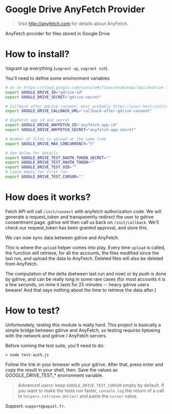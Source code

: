 # Google Drive AnyFetch Provider
> Visit http://anyfetch.com for details about AnyFetch.

AnyFetch provider for files stored in Google Drive

# How to install?
Vagrant up everything (`vagrant up`, `vagrant ssh`).

You'll need to define some environment variables

```bash
# Go to https://cloud.google.com/console#/flows/enableapi?apiid=drive to ask for app id and secret
export GOOGLE_DRIVE_ID="gdrive-id"
export GOOGLE_DRIVE_SECRET="gdrive-secret"

# Callback after gdrive consent, most probably https://your-host/init/callback
export GOOGLE_DRIVE_CALLBACK_URL="callback-after-gdrive-consent"

# AnyFetch app id and secret
export GOOGLE_DRIVE_ANYFETCH_ID="anyfetch-app-id"
export GOOGLE_DRIVE_ANYFETCH_SECRET="anyfetch-app-secret"

# Number of files to upload at the same time
export GOOGLE_DRIVE_MAX_CONCURRENCY="5"

# See below for details
export GOOGLE_DRIVE_TEST_OAUTH_TOKEN_SECRET=""
export GOOGLE_DRIVE_TEST_OAUTH_TOKEN=""
export GOOGLE_DRIVE_TEST_UID=""
# Leave empty for first run
export GOOGLE_DRIVE_TEST_CURSOR=""
```

# How does it works?
Fetch API will call `/init/connect` with anyfetch authorization code. We will generate a request_token and transparently redirect the user to gdrive consentment page.
gdrive will then call us back on `/init/callback`. We'll check our request_token has been granted approval, and store this.

We can now sync data between gdrive and AnyFetch.

This is where the `upload` helper comes into play.
Every time `upload` is called, the function will retrieve, for all the accounts, the files modified since the last run, and upload the data to AnyFetch.
Deleted files will also be deleted from AnyFetch.

The computation of the delta (between last run and now) or by push is done by gdrive, and can be really long in some rare cases (for most accounts it is a few seconds, on mine it lasts for 25 minutes -- heavy gdrive users beware! And that says nothing about the time to retrieve the data after.)

# How to test?
Unfortunately, testing this module is really hard.
This project is basically a simple bridge between gdrive and AnyFetch, so testing requires tiptoeing with the network and gdrive / AnyFetch servers.

Before running the test suite, you'll need to do:

```
> node test-auth.js
```

Follow the link in your browser with your gdrive.
After that, press enter and copy the result in your shell, then. Save the values as GOOGLE_DRIVE_TEST_* environment variable.

> *Advanced users*: keep `GOOGLE_DRIVE_TEST_CURSOR` empty by default. If you want to make the tests run faster, `console.log` the return of a call to `helpers.retrieve.delta()` and paste the `cursor` value.

Support: `support@papiel.fr`.
